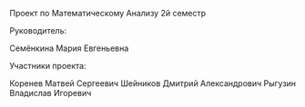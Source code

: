 Проект по Математическому Анализу 2й семестр

Руководитель:

Семёнкина Мария Евгеньевна

Участники проекта:

Коренев Матвей Сергеевич
Шейников Дмитрий Александрович
Рыгузин Владислав Игоревич